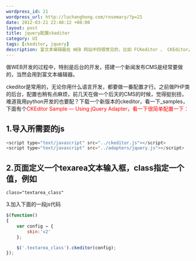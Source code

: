 ```yaml
--- 
wordpress_id: 21
wordpress_url: http://luchanghong.com/rosemary/?p=21
date: 2012-03-21 22:40:12 +08:00
layout: post
title: jquery配置ckeditor
category: UI
tags: [ckeditor, jquery]
description: 富文本编辑器在 WEB 网站中四很常见的，比如 FCKeditor 、 CKEditor。来看一下 jQuery 快速配置使用 CKEditor 。
---
```

做WEB开发的过程中，特别是后台的开发，搭建一个新闻发布CMS是经常要做的，当然会用到富文本编辑器。

ckeditor是常用的，无论你用什么语言开发，都要做一番配置才行。之前做PHP类的后台，配置也稍有点麻烦，前几天在做一个后天的CMS的时候，觉得挺别扭，难道我用python开发的也要配？下载一个新版本的ckeditor，看一下_samples，下面有个<span style="color: #ff0000;">CKEditor Sample — Using jQuery Adapter，看一下很简单配置一下：</span>

## 1.导入所需要的js

```javascript
<script type="text/javascript" src="../ckeditor.js"></script>
<script type="text/javascript" src="../adapters/jquery.js"></script>
```

## 2.页面定义一个texarea文本输入框，class指定一个值，例如

```
class="textarea_class"
```

3.加入下面的一段js代码

```javascript
$(function()
{
    var config = {
        skin:'v2'
    };

    $('.textarea_class').ckeditor(config);
});
```
